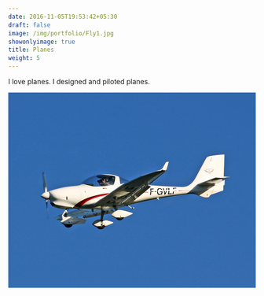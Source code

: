 ```yaml
---
date: 2016-11-05T19:53:42+05:30
draft: false
image: /img/portfolio/Fly1.jpg
showonlyimage: true
title: Planes
weight: 5
---
```


I love planes. I designed and piloted planes.

<!--more-->

![](/img/portfolio/Fly1.jpg)
